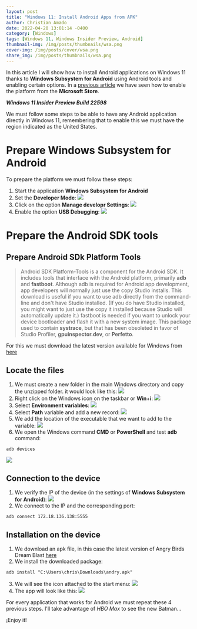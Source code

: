 ```yaml
---
layout: post
title: "Windows 11: Install Android Apps from APK"
author: Christian Amado
date: 2022-04-20 13:01:14 -0400
category: [Windows]
tags: [Windows 11, Windows Insider Preview, Android]
thumbnail-img: /img/posts/thumbnails/wsa.png
cover-img: /img/posts/cover/wsa.png
share_img: /img/posts/thumbnails/wsa.png
---
```


In this article I will show how to install Android applications on Windows 11 thanks to **Windows Subsystem for Android** using Android tools and enabling certain options. In a [previous article](/posts/2022-04-13-enable-wsa/) we have seen how to enable the platform from the **Microsoft Store**.

***Windows 11 Insider Preview Build 22598***

<!--more-->

We must follow some steps to be able to have any Android application directly in Windows 11, remembering that to enable this we must have the region indicated as the United States.

# Prepare Windows Subsystem for Android
To prepare the platform we must follow these steps:
1. Start the application **Windows Subsystem for Android**
2. Set the **Developer Mode**:
![](/img/posts/2022/04/20/adb1.png)
3. Click on the option **Manage developr Settings**:
![](/img/posts/2022/04/20/adb2.png)
4. Enable the option **USB Debugging**:
![](/img/posts/2022/04/20/adb3.png)

# Prepare the Android SDK tools
## Prepare Android SDk Platform Tools
> Android SDK Platform-Tools is a component for the Android SDK. It includes tools that interface with the Android platform, primarily **adb** and **fastboot**. Although adb is required for Android app development, app developers will normally just use the copy Studio installs. This download is useful if you want to use adb directly from the command-line and don't have Studio installed. (If you do have Studio installed, you might want to just use the copy it installed because Studio will automatically update it.) fastboot is needed if you want to unlock your device bootloader and flash it with a new system image. This package used to contain **systrace**, but that has been obsoleted in favor of Studio Profiler, **gpuinspector.dev**, or **Perfetto**.

For this we must download the latest version available for Windows from [here](https://dl.google.com/android/repository/platform-tools-latest-windows.zip)

## Locate the files
1. We must create a new folder in the main Windows directory and copy the unzipped folder. it would look like this:
![](/img/posts/2022/04/20/adb4.png)
2. Right click on the Windows icon on the taskbar or **Win**+**i**:
![](/img/posts/2022/04/20/adb5.png)
3. Select **Environment variables**:
![](/img/posts/2022/04/20/adb6.png)
4. Select **Path** variable and add a new record:
![](/img/posts/2022/04/20/adb7.png)
5. We add the location of the executable that we want to add to the variable:
![](/img/posts/2022/04/20/adb8.png)
6. We open the Windows command **CMD** or **PowerShell** and test **adb** command:
```
adb devices
```
![](/img/posts/2022/04/20/adb9.png)

## Connection to the device
1. We verify the IP of the device (in the settings of **Windows Subsystem for Android**):
![](/img/posts/2022/04/20/adb10.png)
2. We connect to the IP and the corresponding port:
```
adb connect 172.18.136.138:5555
```
## Installation on the device
1. We download an apk file, in this case the latest version of Angry Birds Dream Blast [here](https://www.apkmirror.com/apk/rovio-entertainment-corporation/angry-birds-dream-blast/angry-birds-dream-blast-1-40-1-release/angry-birds-dream-blast-1-40-1-android-apk-download/)
2. We install the downloaded package:
```
adb install "C:\Users\chris\Downloads\andry.apk"
```
3. We will see the icon attached to the start menu:
![](/img/posts/2022/04/20/adb11.png)
4. The app will look like this:
![](/img/posts/2022/04/20/adb12.png)

For every application that works for Android we must repeat these 4 previous steps. I'll take advantage of *HBO Max* to see the new Batman...

¡Enjoy it!